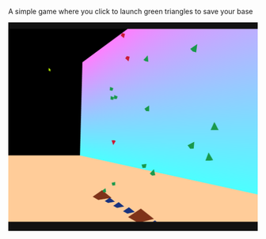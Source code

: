 A simple game where you click to launch green triangles to save your base

![alt text](https://github.com/pipewriter/missile-defense/blob/master/miss.png)

